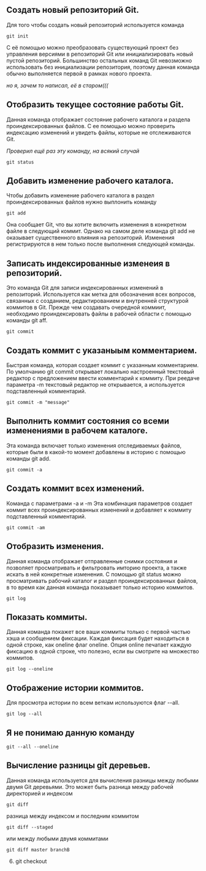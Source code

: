 ## Cоздать новый репозиторий Git.

Для того чтобы создать новый репозиторий используется команда

    git init

С её помощью можно преобразовать существующий проект без управления версиями в репозиторий Git или инициализировать новый пустой репозиторий.
Большинство остальных команд Git невозможно использовать без инициализации репозитория, поэтому данная команда обычно выполняется первой в рамках нового проекта.

*но я, зачем то написал, её в старом(((*

## Отобразить текущее состояние работы Git.

Данная команда отображает состояние рабочего каталога и раздела проиндексированных файлов. С ее помощью можно проверить индексацию изменений и увидеть файлы, которые не отслеживаются Git.

*Проверил ещё раз эту команду, на всякий случай*

    git status

## Добавить изменение рабочего каталога.

Чтобы добавить изменение рабочего каталога в раздел проиндексированных файлов нужно выплонить команду

    git add

Она сообщает Git, что вы хотите включить изменения в конкретном файле в следующий коммит. Однако на самом деле команда git add не оказывает существенного влияния на репозиторий. Изменения регистрируются в нем только после выполнения следующей команды.

## Записать индексированные изменеия в репозиторий.

Это команда Git для записи индексированных изменений в репозиторий. Используется как метка для обозначения всех вопросов, связанных с созданием, редактированием и внутренней структурой коммитов в Git. Прежде чем создавать очередной коммиит, необходимо проиндексировать файлы в рабочей области с помощью команды git aff.

    git commit

## Создать коммит с указаныым комментарием.

Быстрая команда, которая создает коммит с указанным комментарием. По умолчанию git commit открывает локально настроенный текстовый редактор с предложением ввести комментарий к коммиту. При реедаче параметра -m текстовый редактор не открывается, а используется подставленный комментарий.

    git commit -m "message"

## Выполнить коммит состояния со всеми изменениями в рабочем каталоге.

Эта команда включает только изменения отследиваемых файлов, которые были в какой-то момент добавлены в историю с помощью команды git add.

    git commit -a

## Создать коммит всех изменений.
Команда с параметрами -a и -m
Эта комбинация параметров создает коммит всех проиндексированных изменений и добавляет к коммиту подставленный комментарий.

    git commit -am

## Отобразить изменения.

Данная команда отображает отправленные снимки состояния и позволяет просматривать и фильтровать имторию проекта, а также искать в ней конкретные изменения. С помощью git status можно просматривать рабочий каталог и раздел проиндексированных файлов, в то время как данная команда показывает только историю коммитов.

    git log

## Показать коммиты.

Данная команда покажет все ваши коммиты только с первой частью хэша и сообщением фиксации. Каждая фиксация будет находиться в одной строке, как oneline флаг oneline. Опция online печатает каждую фиксацию в одной строке, что полезно, если вы смотрите на множество коммитов.

    git log --oneline

## Отображение истории коммитов.

Для просмотра истории по всем веткам используются флаг --all.

    git log --all

## Я не понимаю данную команду
    git --all --oneline

## Вычисление разницы git деревьев.

Данная команда используется для вычисления разницы между любыми двумя Git деревьями. Это может быть разница между рабочей директорией и индексом

    git diff

разница между индексом и последним коммитом

    git diff --staged
или между любыми двумя коммитами

    git diff master branchB

6. git checkout

